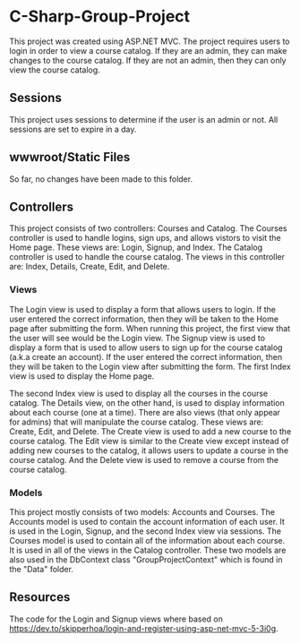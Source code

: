 # C-Sharp-Group-Project
This project was created using ASP.NET MVC. The project requires users to login in order to view a course catalog. If they are an admin, they can make changes to the course catalog. If they are not an admin, then they can only view the course catalog.
## Sessions
This project uses sessions to determine if the user is an admin or not. All sessions are set to expire in a day.
## wwwroot/Static Files
So far, no changes have been made to this folder.
## Controllers
This project consists of two controllers: Courses and Catalog. The Courses controller is used to handle logins, sign ups, and allows vistors to visit the Home page. These views are: Login, Signup, and Index. The Catalog controller is used to handle the course catalog. The views in this controller are: Index, Details, Create, Edit, and Delete.
### Views
The Login view is used to display a form that allows users to login. If the user entered the correct information, then they will be taken to the Home page after submitting the form. When running this project, the first view that the user will see would be the Login view. The Signup view is used to display a form that is used to allow users to sign up for the course catalog (a.k.a create an account). If the user entered the correct information, then they will be taken to the Login view after submitting the form. The first Index view is used to display the Home page.

The second Index view is used to display all the courses in the course catalog. The Details view, on the other hand, is used to display information about each course (one at a time). There are also views (that only appear for admins) that will manipulate the course catalog. These views are: Create, Edit, and Delete. The Create view is used to add a new course to the course catalog. The Edit view is similar to the Create view except instead of adding new courses to the catalog, it allows users to update a course in the course catalog. And the Delete view is used to remove a course from the course catalog.
### Models
This project mostly consists of two models: Accounts and Courses. The Accounts model is used to contain the account information of each user. It is used in the Login, Signup, and the second Index view via sessions. The Courses model is used to contain all of the information about each course. It is used in all of the views in the Catalog controller. These two models are also used in the DbContext class "GroupProjectContext" which is found in the "Data" folder.
## Resources
The code for the Login and Signup views where based on https://dev.to/skipperhoa/login-and-register-using-asp-net-mvc-5-3i0g.
